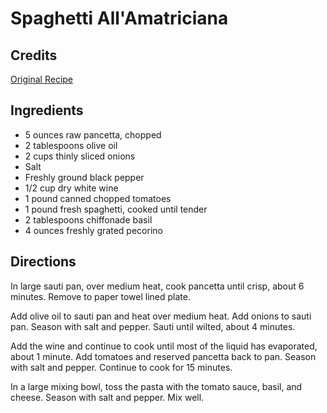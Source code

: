 # Spaghetti All'Amatriciana 

## Credits

[Original Recipe](http://www.foodtv.com/foodtv/recipe/0,6255,13928,00.html "http://www.foodtv.com/foodtv/recipe/0,6255,13928,00.html")

## Ingredients

- 5 ounces raw pancetta, chopped
- 2 tablespoons olive oil
- 2 cups thinly sliced onions
- Salt
- Freshly ground black pepper
- 1/2 cup dry white wine
- 1 pound canned chopped tomatoes
- 1 pound fresh spaghetti, cooked until tender
- 2 tablespoons chiffonade basil
- 4 ounces freshly grated pecorino

## Directions

In large sauti pan, over medium heat, cook pancetta until crisp, about 6 minutes. Remove to paper towel lined plate.   
  
 Add olive oil to sauti pan and heat over medium heat. Add onions to sauti pan. Season with salt and pepper. Sauti until wilted, about 4 minutes.   
  
 Add the wine and continue to cook until most of the liquid has evaporated, about 1 minute. Add tomatoes and reserved pancetta back to pan. Season with salt and pepper. Continue to cook for 15 minutes.   
  
 In a large mixing bowl, toss the pasta with the tomato sauce, basil, and cheese. Season with salt and pepper. Mix well.

